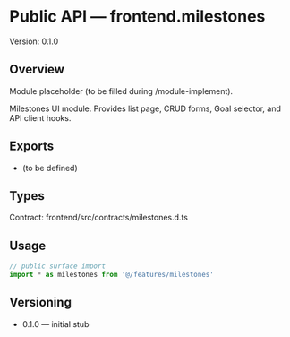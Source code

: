 # Public API — frontend.milestones
Version: 0.1.0

## Overview
Module placeholder (to be filled during /module-implement).

Milestones UI module. Provides list page, CRUD forms, Goal selector, and API client hooks.

## Exports
- (to be defined)

## Types
Contract: frontend/src/contracts/milestones.d.ts

## Usage
```ts
// public surface import
import * as milestones from '@/features/milestones'
```

## Versioning
- 0.1.0 — initial stub

